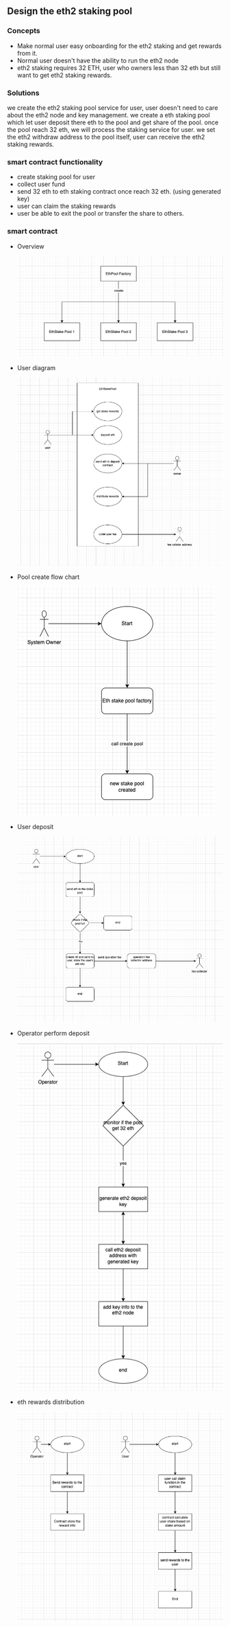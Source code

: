 ## Design the eth2 staking pool

### Concepts
- Make normal user easy onboarding for the eth2 staking and get rewards from it.
- Normal user doesn't have the ability to run the eth2 node
- eth2 staking requires 32 ETH, user who owners less than 32 eth but still want to get eth2 staking rewards.


### Solutions
we create the eth2 staking pool service for user, user doesn't need to care about the eth2 node and key management. we create a eth staking pool which let user deposit there eth to the pool and get share of the pool. once the pool reach 32 eth, we will process the staking service for user. we set the eth2 withdraw address to the pool itself, user can receive the eth2 staking rewards.

### smart contract functionality

- create staking pool for user
- collect user fund
- send 32 eth to eth staking contract once reach 32 eth. (using generated key)
- user can claim the staking rewards
- user be able to exit the pool or transfer the share to others.


### smart contract
- Overview
  
  ![smart contract overview](smart_contract_overview.png)
- User diagram
  
  ![smart user diagram](smart_contract_user_diagram.png)
- Pool create flow chart
  
  ![pool create flow chart](pool_create.png)
- User deposit

  ![user participate flow chart](user_participate.png)
- Operator perform deposit
  
  ![operator flow chart](operator_perform_deposit.png)
- eth rewards distribution
  
  ![eth rewards distribution flow chart](eth_rewards_distribtion.png)




